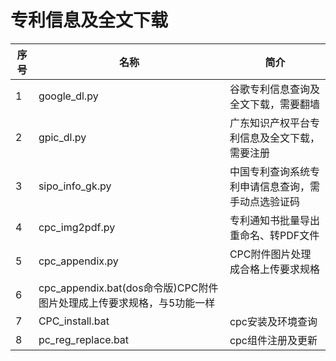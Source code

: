 # 专利信息及全文下载
|序号|名称|简介|
|-|-|-|
|1|google_dl.py|谷歌专利信息查询及全文下载，需要翻墙|
|2|gpic_dl.py|广东知识产权平台专利信息及全文下载，需要注册|
|3|sipo_info_gk.py|中国专利查询系统专利申请信息查询，需手动点选验证码|
|4|cpc_img2pdf.py|专利通知书批量导出重命名、转PDF文件|
|5|cpc_appendix.py|CPC附件图片处理成合格上传要求规格|
|6|cpc_appendix.bat(dos命令版)CPC附件图片处理成上传要求规格，与5功能一样|
|7|CPC_install.bat|cpc安装及环境查询|
|8|pc_reg_replace.bat|cpc组件注册及更新|

